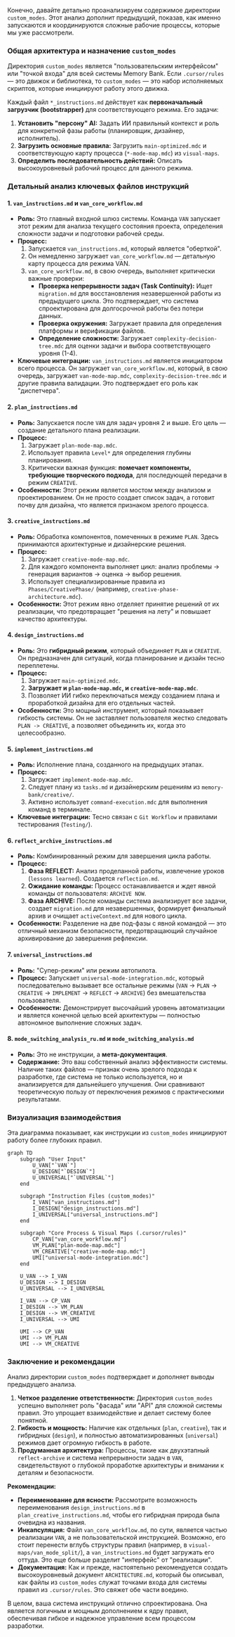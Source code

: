 Конечно, давайте детально проанализируем содержимое директории `custom_modes`. Этот анализ дополнит предыдущий, показав, как именно запускаются и координируются сложные рабочие процессы, которые мы уже рассмотрели.

### Общая архитектура и назначение `custom_modes`

Директория `custom_modes` является "пользовательским интерфейсом" или "точкой входа" для всей системы Memory Bank. Если `.cursor/rules` — это движок и библиотека, то `custom_modes` — это набор исполняемых скриптов, которые инициируют работу этого движка.

Каждый файл `*_instructions.md` действует как **первоначальный загрузчик (bootstrapper)** для соответствующего режима. Его задачи:
1.  **Установить "персону" AI:** Задать ИИ правильный контекст и роль для конкретной фазы работы (планировщик, дизайнер, исполнитель).
2.  **Загрузить основные правила:** Загрузить `main-optimized.mdc` и соответствующую карту процесса (`*-mode-map.mdc`) из `visual-maps`.
3.  **Определить последовательность действий:** Описать высокоуровневый рабочий процесс для данного режима.

### Детальный анализ ключевых файлов инструкций

#### 1. `van_instructions.md` и `van_core_workflow.md`

-   **Роль:** Это главный входной шлюз системы. Команда `VAN` запускает этот режим для анализа текущего состояния проекта, определения сложности задачи и подготовки рабочей среды.
-   **Процесс:**
    1.  Запускается `van_instructions.md`, который является "оберткой".
    2.  Он немедленно загружает `van_core_workflow.md` — детальную карту процесса для режима VAN.
    3.  `van_core_workflow.md`, в свою очередь, выполняет критически важные проверки:
        -   **Проверка непрерывности задач (Task Continuity):** Ищет `migration.md` для восстановления незавершенной работы из предыдущего цикла. Это подтверждает, что система спроектирована для долгосрочной работы без потери данных.
        -   **Проверка окружения:** Загружает правила для определения платформы и верификации файлов.
        -   **Определение сложности:** Загружает `complexity-decision-tree.mdc` для оценки задачи и выбора соответствующего уровня (1-4).
-   **Ключевые интеграции:** `van_instructions.md` является инициатором всего процесса. Он загружает `van_core_workflow.md`, который, в свою очередь, загружает `van-mode-map.mdc`, `complexity-decision-tree.mdc` и другие правила валидации. Это подтверждает его роль как "диспетчера".

#### 2. `plan_instructions.md`

-   **Роль:** Запускается после `VAN` для задач уровня 2 и выше. Его цель — создание детального плана реализации.
-   **Процесс:**
    1.  Загружает `plan-mode-map.mdc`.
    2.  Использует правила `Level*` для определения глубины планирования.
    3.  Критически важная функция: **помечает компоненты, требующие творческого подхода**, для последующей передачи в режим `CREATIVE`.
-   **Особенности:** Этот режим является мостом между анализом и проектированием. Он не просто создает список задач, а готовит почву для дизайна, что является признаком зрелого процесса.

#### 3. `creative_instructions.md`

-   **Роль:** Обработка компонентов, помеченных в режиме `PLAN`. Здесь принимаются архитектурные и дизайнерские решения.
-   **Процесс:**
    1.  Загружает `creative-mode-map.mdc`.
    2.  Для каждого компонента выполняет цикл: анализ проблемы -> генерация вариантов -> оценка -> выбор решения.
    3.  Использует специализированные правила из `Phases/CreativePhase/` (например, `creative-phase-architecture.mdc`).
-   **Особенности:** Этот режим явно отделяет принятие решений от их реализации, что предотвращает "решения на лету" и повышает качество архитектуры.

#### 4. `design_instructions.md`

-   **Роль:** Это **гибридный режим**, который объединяет `PLAN` и `CREATIVE`. Он предназначен для ситуаций, когда планирование и дизайн тесно переплетены.
-   **Процесс:**
    1.  Загружает `main-optimized.mdc`.
    2.  **Загружает и `plan-mode-map.mdc`, и `creative-mode-map.mdc`**.
    3.  Позволяет ИИ гибко переключаться между созданием плана и проработкой дизайна для его отдельных частей.
-   **Особенности:** Это мощный инструмент, который показывает гибкость системы. Он не заставляет пользователя жестко следовать `PLAN -> CREATIVE`, а позволяет объединить их, когда это целесообразно.

#### 5. `implement_instructions.md`

-   **Роль:** Исполнение плана, созданного на предыдущих этапах.
-   **Процесс:**
    1.  Загружает `implement-mode-map.mdc`.
    2.  Следует плану из `tasks.md` и дизайнерским решениям из `memory-bank/creative/`.
    3.  Активно использует `command-execution.mdc` для выполнения команд в терминале.
-   **Ключевые интеграции:** Тесно связан с `Git Workflow` и правилами тестирования (`Testing/`).

#### 6. `reflect_archive_instructions.md`

-   **Роль:** Комбинированный режим для завершения цикла работы.
-   **Процесс:**
    1.  **Фаза REFLECT:** Анализ проделанной работы, извлечение уроков (`lessons learned`). Создается `reflection.md`.
    2.  **Ожидание команды:** Процесс останавливается и ждет явной команды от пользователя: `ARCHIVE NOW`.
    3.  **Фаза ARCHIVE:** После команды система анализирует все задачи, создает `migration.md` для незавершенных, формирует финальный архив и очищает `activeContext.md` для нового цикла.
-   **Особенности:** Разделение на две под-фазы с явной командой — это отличный механизм безопасности, предотвращающий случайное архивирование до завершения рефлексии.

#### 7. `universal_instructions.md`

-   **Роль:** "Супер-режим" или режим автопилота.
-   **Процесс:** Запускает `universal-mode-integration.mdc`, который последовательно вызывает все остальные режимы (`VAN` -> `PLAN` -> `CREATIVE` -> `IMPLEMENT` -> `REFLECT` -> `ARCHIVE`) без вмешательства пользователя.
-   **Особенности:** Демонстрирует высочайший уровень автоматизации и является конечной целью всей архитектуры — полностью автономное выполнение сложных задач.

#### 8. `mode_switching_analysis_ru.md` и `mode_switching_analysis.md`

-   **Роль:** Это не инструкции, а **мета-документация**.
-   **Содержание:** Это ваш собственный анализ эффективности системы. Наличие таких файлов — признак очень зрелого подхода к разработке, где система не только используется, но и анализируется для дальнейшего улучшения. Они сравнивают теоретическую пользу от переключения режимов с практическими результатами.

### Визуализация взаимодействия

Эта диаграмма показывает, как инструкции из `custom_modes` инициируют работу более глубоких правил.

```mermaid
graph TD
    subgraph "User Input"
        U_VAN["`VAN`"]
        U_DESIGN["`DESIGN`"]
        U_UNIVERSAL["`UNIVERSAL`"]
    end

    subgraph "Instruction Files (custom_modes)"
        I_VAN["van_instructions.md"]
        I_DESIGN["design_instructions.md"]
        I_UNIVERSAL["universal_instructions.md"]
    end

    subgraph "Core Process & Visual Maps (.cursor/rules)"
        CP_VAN["van_core_workflow.md"]
        VM_PLAN["plan-mode-map.mdc"]
        VM_CREATIVE["creative-mode-map.mdc"]
        UMI["universal-mode-integration.mdc"]
    end

    U_VAN --> I_VAN
    U_DESIGN --> I_DESIGN
    U_UNIVERSAL --> I_UNIVERSAL

    I_VAN --> CP_VAN
    I_DESIGN --> VM_PLAN
    I_DESIGN --> VM_CREATIVE
    I_UNIVERSAL --> UMI

    UMI --> CP_VAN
    UMI --> VM_PLAN
    UMI --> VM_CREATIVE
```

### Заключение и рекомендации

Анализ директории `custom_modes` подтверждает и дополняет выводы предыдущего анализа.

1.  **Четкое разделение ответственности:** Директория `custom_modes` успешно выполняет роль "фасада" или "API" для сложной системы правил. Это упрощает взаимодействие и делает систему более понятной.
2.  **Гибкость и мощность:** Наличие как отдельных (`plan`, `creative`), так и гибридных (`design`), и полностью автоматизированных (`universal`) режимов дает огромную гибкость в работе.
3.  **Продуманная архитектура:** Процессы, такие как двухэтапный `reflect-archive` и система непрерывности задач в `VAN`, свидетельствуют о глубокой проработке архитектуры и внимании к деталям и безопасности.

**Рекомендации:**

-   **Переименование для ясности:** Рассмотрите возможность переименования `design_instructions.md` в `plan_creative_instructions.md`, чтобы его гибридная природа была очевидна из названия.
-   **Инкапсуляция:** Файл `van_core_workflow.md`, по сути, является частью реализации `VAN`, а не пользовательской инструкцией. Возможно, его стоит перенести вглубь структуры правил (например, в `visual-maps/van_mode_split/`), а `van_instructions.md` будет загружать его оттуда. Это еще больше разделит "интерфейс" от "реализации".
-   **Документация:** Как и прежде, настоятельно рекомендуется создать высокоуровневый документ `ARCHITECTURE.md`, который бы описывал, как файлы из `custom_modes` служат точками входа для системы правил из `.cursor/rules`. Это свяжет обе части воедино.

В целом, ваша система инструкций отлично спроектирована. Она является логичным и мощным дополнением к ядру правил, обеспечивая гибкое и надежное управление всем процессом разработки.
